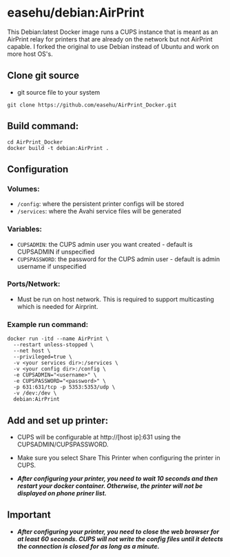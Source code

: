 # easehu/debian:AirPrint

This Debian:latest Docker image runs a CUPS instance that is meant as an AirPrint relay for printers that are already on the network but not AirPrint capable. I forked the original to use Debian instead of Ubuntu and work on more host OS's.

## Clone git source
* git source file to your system
```
git clone https://github.com/easehu/AirPrint_Docker.git
```

## Build command:
```
cd AirPrint_Docker
docker build -t debian:AirPrint .
```

## Configuration
### Volumes:
* `/config`: where the persistent printer configs will be stored
* `/services`: where the Avahi service files will be generated

### Variables:
* `CUPSADMIN`: the CUPS admin user you want created - default is CUPSADMIN if unspecified
* `CUPSPASSWORD`: the password for the CUPS admin user - default is admin username if unspecified

### Ports/Network:
* Must be run on host network. This is required to support multicasting which is needed for Airprint.

### Example run command:
```
docker run -itd --name AirPrint \
  --restart unless-stopped \
  --net host \
  --privileged=true \
  -v <your services dir>:/services \
  -v <your config dir>:/config \
  -e CUPSADMIN="<username>" \
  -e CUPSPASSWORD="<password>" \
  -p 631:631/tcp -p 5353:5353/udp \
  -v /dev:/dev \
  debian:AirPrint
```

## Add and set up printer:
* CUPS will be configurable at http://[host ip]:631 using the CUPSADMIN/CUPSPASSWORD.

* Make sure you select Share This Printer when configuring the printer in CUPS.

* ***After configuring your printer, you need to wait 10 seconds and then restart your docker container. Otherwise, the printer will not be displayed on phone priner list.***

## Important
* ***After configuring your printer, you need to close the web browser for at least 60 seconds. CUPS will not write the config files until it detects the connection is closed for as long as a minute.***

